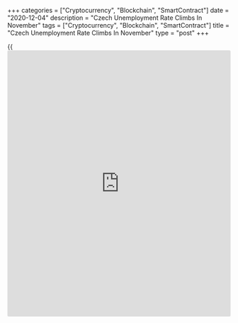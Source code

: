 +++
categories = ["Cryptocurrency", "Blockchain", "SmartContract"]
date = "2020-12-04"
description = "Czech Unemployment Rate Climbs In November"
tags = ["Cryptocurrency", "Blockchain", "SmartContract"]
title = "Czech Unemployment Rate Climbs In November"
type = "post"
+++

{{<iframe id="large-banner" src="https://www.bounty.group/#slide=2.0" width="100%" height="600" scrolling="no" style="border: 0px solid rgb(216, 221, 230); border-radius: 3px;">}}

The Czech Republic's unemployment rate rose in November, reversing the
easing in the previous month, data from the Ministry of Labor and Social
Affairs showed on Friday.

The jobless rate rose to 3.8 percent from 3.7 percent in October. That
was in line with economists' expectations.

In September, the unemployment rate was 3.8 percent. In November 2019,
the rate was 2.6 percent.

The number of registered job-seekers was 274,526 at the end of November,
which was 2,841 persons higher than in October. Compared to the same
month last year, the figure grew by 77,237 persons.

The newly registered job-seekers were 35,360 persons, which was 879
persons less than the previous months and 2,526 persons less from a year
ago.

In November, 32.3 percent job-seekers claimed unemployment benefits.

The number of vacancies totaled 317,972 by the end of November, up by
7,242 from the previous month, but 20,698 less than in November last
year.

For comments and feedback [contact](https://www.playgroundfx.com/contact/): editorial@rtt[news](https://www.letsplayfx.com/blog/forex-news-website/).com

[Economic News][1]

 **What parts of the world are seeing the best (and worst) economic
performances lately? Click[here][2] to check out our [Econ Scorecard][2]
and find out! See up-to-the-moment [ranking](https://www.playgroundfx.com/blog/crypto-exchange-ranking/)s for the best and worst
performers in [GDP][2], [unemployment rate][3], [inflation][4] and much
more.**

   1. www.rtt[news](https://www.letsplayfx.com/blog/forex-news-website/).com/Content/EconomicNews.aspx
   2. www.rtt[news](https://www.letsplayfx.com/blog/forex-news-website/).com/economic-scorecard/world-rank/GDP/highest-performance.aspx
   3. www.rtt[news](https://www.letsplayfx.com/blog/forex-news-website/).com/economic-scorecard/world-rank/unemployment-rate/lowest-performance.aspx
   4. www.rtt[news](https://www.letsplayfx.com/blog/forex-news-website/).com/economic-scorecard/world-rank/CPI/highest-performance.aspx